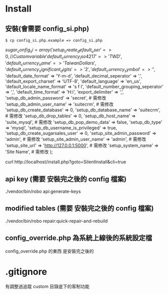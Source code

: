 
# Install
## 安裝(會需要 config_si.php)

```
$ cp config_si.php.example => config_si.php
```

$sugar_config_si = array(
    'setup_create_default_user' => 0,// Custom variable
    'default_currency_iso4217' => 'TWD',
    'default_currency_name' => 'Taiwan Dollars',
    'default_currency_significant_digits' => '2',
    'default_currency_symbol' => '$',
    'default_date_format' => 'Y-m-d',
    'default_decimal_seperator' => '.',
    'default_export_charset' => 'UTF-8',
    'default_language' => 'en_us',
    'default_locale_name_format' => 's f l',
    'default_number_grouping_seperator' => ',',
    'default_time_format' => 'H:i',
    'export_delimiter' => ',',
    'setup_db_admin_password' => 'secret', # 需修改
    'setup_db_admin_user_name' => 'suitecrm', # 需修改
    'setup_db_create_database' => 0,
    'setup_db_database_name' => 'suitecrm', # 需修改
    'setup_db_drop_tables' => 0,
    'setup_db_host_name' => 'suite_mysql', # 需修改
    'setup_db_pop_demo_data' => false,
    'setup_db_type' => 'mysql',
    'setup_db_username_is_privileged' => true,
    'setup_db_create_sugarsales_user' => 0,
    'setup_site_admin_password' => 'admin', # 需修改
    'setup_site_admin_user_name' => 'admin', # 需修改
    'setup_site_url' => 'http://127.0.0.1:5000', # 需修改
    'setup_system_name' => 'Site Name', # 需修改
);

curl http://localhost/install.php?goto=SilentInstall&cli=true

## api key (需要 安裝完之後的 config 檔案)
./vendor/bin/robo api:generate-keys

## modified tables (需要 安裝完之後的 config 檔案)
./vendor/bin/robo repair:quick-repair-and-rebuild

## config_override.php 為系統上線後的系統設定檔
config_override.php 的東西 是安裝完之後的

# .gitignore
有調整過追蹤 custom 目錄底下的客制功能

